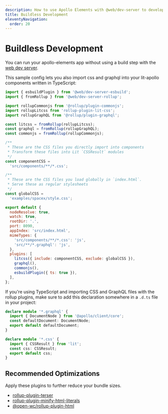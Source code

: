 ```yaml
---
description: How to use Apollo Elements with @web/dev-server to develop your GraphQL-based app without a build step.
title: Buildless Development
eleventyNavigation:
  order: 20
---
```


# Buildless Development

You can run your apollo-elements app without using a build step with the [web 
dev server](https://modern-web.dev/docs/dev-server/overview/).

This sample config lets you also import css and graphql into your lit-apollo 
components written in TypeScript:

```js copy
import { esbuildPlugin } from '@web/dev-server-esbuild';
import { fromRollup } from '@web/dev-server-rollup';

import rollupCommonjs from '@rollup/plugin-commonjs';
import rollupLitcss from 'rollup-plugin-lit-css';
import rollupGraphQL from '@rollup/plugin-graphql';

const litcss = fromRollup(rollupLitcss);
const graphql = fromRollup(rollupGraphQL);
const commonjs = fromRollup(rollupCommonjs);

/**
 * These are the CSS files you directly import into components
 * Transform these files into Lit `CSSResult` modules
 */
const componentCSS =
  'src/components/**/*.css';

/**
 * These are the CSS files you load globally in `index.html`.
 * Serve these as regular stylesheets
 */
const globalCSS =
  'examples/spacex/style.css';

export default {
  nodeResolve: true,
  watch: true,
  rootDir: '.',
  port: 8090,
  appIndex: 'src/index.html',
  mimeTypes: {
    'src/components/**/*.css': 'js',
    'src/**/*.graphql': 'js',
  },
  plugins: [
    litcss({ include: componentCSS, exclude: globalCSS }),
    graphql(),
    commonjs(),
    esbuildPlugin({ ts: true }),
  ],
};
```

If you're using TypeScript and importing CSS and GraphQL files with the rollup 
plugins, make sure to add this declaration somewhere in a `.d.ts` file in your 
project:

```ts copy
declare module '*.graphql' {
  import { DocumentNode } from '@apollo/client/core';
  const defaultDocument: DocumentNode;
  export default defaultDocument;
}

declare module '*.css' {
  import { CSSResult } from 'lit';
  const css: CSSResult;
  export default css;
}
```

## Recommended Optimizations
Apply these plugins to further reduce your bundle sizes.

- [rollup-plugin-terser](https://npm.im/rollup-plugin-terser)
- [rollup-plugin-minify-html-literals](https://npm.im/rollup-plugin-minify-html-literals)
- [@open-wc/rollup-plugin-html](https://npm.im/@open-wc/rollup-plugin-html)
